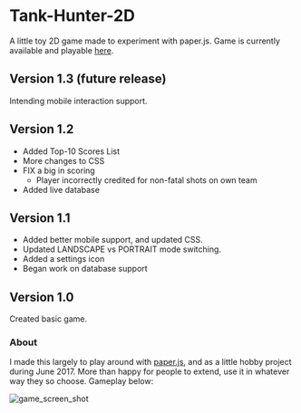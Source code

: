 # Tank-Hunter-2D
A little toy 2D game made to experiment with paper.js. Game is currently available and playable [here](cheap-nation.surge.sh).

## Version 1.3 (future release)
Intending mobile interaction support.

## Version 1.2
* Added Top-10 Scores List
* More changes to CSS
* FIX a big in scoring
   * Player incorrectly credited for non-fatal shots on own team
* Added live database 

## Version 1.1
* Added better mobile support, and updated CSS.
* Updated LANDSCAPE vs PORTRAIT mode switching.
* Added a settings icon
* Began work on database support

## Version 1.0
Created basic game.

### About
I made this largely to play around with [paper.js](http://paperjs.org/),
and as a little hobby project during June 2017.
More than happy for people to extend, use it in whatever way they so choose. Gameplay below:

![game_screen_shot](https://user-images.githubusercontent.com/13936670/27583404-94bc3b62-5b77-11e7-902d-0e2f2e5578cb.png)
